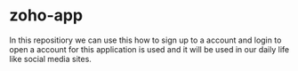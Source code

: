 # zoho-app
In this repositiory we can use this how to sign up to a account and login to open a account for this application is used and it will be used in our daily life like social media sites.
